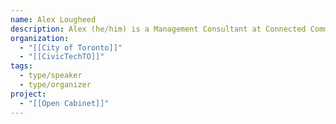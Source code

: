```yaml
---
name: Alex Lougheed
description: Alex (he/him) is a Management Consultant at Connected Community team. He is a technology and digital government advisor. Prior to joining the City, he worked for the Ontario government where he helped found their digital government and digital innovation unit initiatives.
organization:
  - "[[City of Toronto]]"
  - "[[CivicTechTO]]"
tags:
  - type/speaker
  - type/organizer
project:
  - "[[Open Cabinet]]"
---
```

